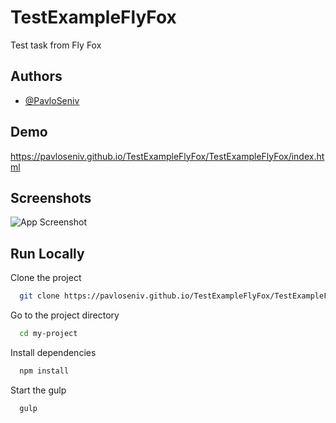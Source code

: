 # TestExampleFlyFox

Test task from Fly Fox

## Authors

- [@PavloSeniv](https://github.com/PavloSeniv)

## Demo

https://pavloseniv.github.io/TestExampleFlyFox/TestExampleFlyFox/index.html

## Screenshots

![App Screenshot](https://pavloseniv.github.io/TestExampleFlyFox/TestExampleFlyFox/index.html/468x300?text=App+Screenshot+Here)

## Run Locally

Clone the project

```bash
  git clone https://pavloseniv.github.io/TestExampleFlyFox/TestExampleFlyFox/index.html
```

Go to the project directory

```bash
  cd my-project
```

Install dependencies

```bash
  npm install
```

Start the gulp

```bash
  gulp
```

  
